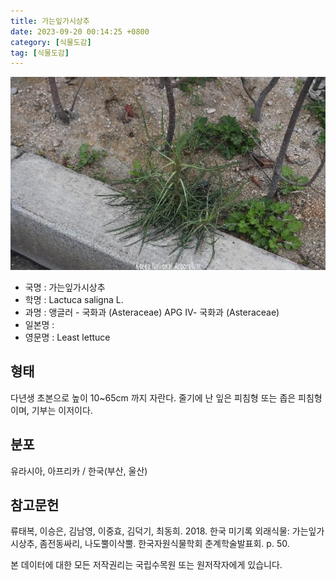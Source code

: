 ```yaml
---
title: 가는잎가시상추
date: 2023-09-20 00:14:25 +0800
category: [식물도감]
tag: [식물도감]
---
```




![가는잎가시상추](/assets/img/fileUpload/plants/basic/Asteraceae/Lactuca/1014465/1014465_20230731145308429files_th2.jpg)
- 국명 : 가는잎가시상추
- 학명 : Lactuca saligna L.
- 과명 : 앵글러 - 국화과 (Asteraceae) APG Ⅳ- 국화과 (Asteraceae)
- 일본명 : 
- 영문명 : Least lettuce


## 형태
다년생 초본으로 높이 10~65cm 까지 자란다. 줄기에 난 잎은 피침형 또는 좁은 피침형이며, 기부는 이저이다.
## 분포
유라시아, 아프리카 / 한국(부산, 울산)
## 참고문헌
류태복, 이승은, 김남영, 이중효, 김덕기, 최동희. 2018. 한국 미기록 외래식물: 가는잎가시상추, 좀전동싸리, 나도뿔이삭뿔. 한국자원식물학회 춘계학술발표회. p. 50.






본 데이터에 대한 모든 저작권리는 국립수목원 또는 원저작자에게 있습니다.
